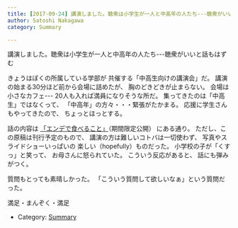 ```yaml
---
title: [2017-09-24] 講演しました。聴衆は小学生が一人と中高年の人たち---聴衆がいいと話もはずむ
author: Satoshi Nakagawa
category: Summary

---
```


講演しました。聴衆は小学生が一人と中高年の人たち---聴衆がいいと話もはずむ

 きょうはぼくの所属している学部が
共催する「中高生向けの講演会」だ。
講演の始まる30分ほど前から会場に詰めたが、
胸のどきどきが止まらない。
会場は小さなカフェ---
20人も入れば満員になりそうな所だ。
集ってきたのは「中高生」ではなくって、
「中高年」の方々・・・緊張がたかまる。
応援に学生さんもやってきたので、
ちょっとほっとする。

 話の内容は
[「エンデで食べること」](/~satoshi/anthrop/works/paper-3/taberu-lect.html)（期間限定公開）
にある通り。
ただし、この原稿は刊行予定のもので、
講演の方は難しいコトバは一切使わず、
写真やスライドショーいっぱいの
楽しい（hopefully）ものだった。
小学校の子が「くすっ」と笑って、
お母さんに怒られていた。
こういう反応があると、
話にも弾みがつく。

 質問もとっても素晴しかった。
「こういう質問して欲しいなぁ」という質問だった。

 満足・まんぞく・満足

- Category: [Summary](https://merapano.github.io/categories.html#Summary)

